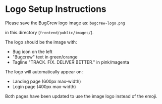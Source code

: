 # Logo Setup Instructions

Please save the BugCrew logo image as:
`bugcrew-logo.png`

in this directory (`frontend/public/images/`).

The logo should be the image with:
- Bug icon on the left
- "Bugcrew" text in green/orange
- Tagline "TRACK. FIX. DELIVER BETTER." in pink/magenta

The logo will automatically appear on:
- Landing page (600px max-width)
- Login page (400px max-width)

Both pages have been updated to use the image logo instead of the emoji.
